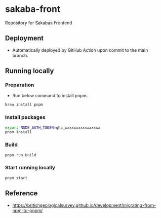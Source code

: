 # sakaba-front
Repository for Sakabas Frontend

## Deployment
- Automatically deployed by GitHub Action upon commit to the main branch.

## Running locally
### Preparation
- Run below command to install pnpm.
```sh
brew install pnpm
```

### Install packages
```sh
export NODE_AUTH_TOKEN=ghp_xxxxxxxxxxxxxxxx
pnpm install
```

### Build
```sh
pnpm run build
```

### Start running locally
```sh
pnpm start
```

## Reference
- https://britishgeologicalsurvey.github.io/development/migrating-from-npm-to-pnpm/
